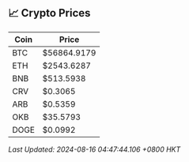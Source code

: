 ## 📈 Crypto Prices

| Coin | Price |
| ---- | ----- |
| BTC | $56864.9179 |
| ETH | $2543.6287 |
| BNB | $513.5938 |
| CRV | $0.3065 |
| ARB | $0.5359 |
| OKB | $35.5793 |
| DOGE | $0.0992 |

_Last Updated: 2024-08-16 04:47:44.106 +0800 HKT_